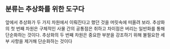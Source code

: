## 분류는 추상화를 위한 도구다
앞에서 추상화가 두 가지 차원에서 이뤄진다고 했던 것을 머릿속에 떠올려 보라. 추상화의 첫 번째 차원은 구체적인 사물 간의 공통점은 취하고 차이점은 버리는 일반화를 통해 단순화하는 것이다. 추상화의 두 번째 차원은 중요한 부분을 강조하기 위해 불필요한 세부 사항을 제거해 단순화하는 것이다